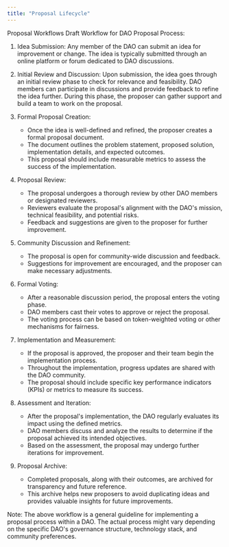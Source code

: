 ```yaml
---
title: "Proposal Lifecycle"
---
```



Proposal Workflows
Draft Workflow for DAO Proposal Process:




1. Idea Submission:
Any member of the DAO can submit an idea for improvement or change.
The idea is typically submitted through an online platform or forum dedicated to DAO discussions.

2. Initial Review and Discussion:
Upon submission, the idea goes through an initial review phase to check for relevance and feasibility.
DAO members can participate in discussions and provide feedback to refine the idea further.
During this phase, the proposer can gather support and build a team to work on the proposal.

3. Formal Proposal Creation:
   - Once the idea is well-defined and refined, the proposer creates a formal proposal document.
   - The document outlines the problem statement, proposed solution, implementation details, and expected outcomes.
   - This proposal should include measurable metrics to assess the success of the implementation.

4. Proposal Review:
   - The proposal undergoes a thorough review by other DAO members or designated reviewers.
   - Reviewers evaluate the proposal's alignment with the DAO's mission, technical feasibility, and potential risks.
   - Feedback and suggestions are given to the proposer for further improvement.

5. Community Discussion and Refinement:
   - The proposal is open for community-wide discussion and feedback.
   - Suggestions for improvement are encouraged, and the proposer can make necessary adjustments.

6. Formal Voting:
   - After a reasonable discussion period, the proposal enters the voting phase.
   - DAO members cast their votes to approve or reject the proposal.
   - The voting process can be based on token-weighted voting or other mechanisms for fairness.

7. Implementation and Measurement:
   - If the proposal is approved, the proposer and their team begin the implementation process.
   - Throughout the implementation, progress updates are shared with the DAO community.
   - The proposal should include specific key performance indicators (KPIs) or metrics to measure its success.

8. Assessment and Iteration:
   - After the proposal's implementation, the DAO regularly evaluates its impact using the defined metrics.
   - DAO members discuss and analyze the results to determine if the proposal achieved its intended objectives.
   - Based on the assessment, the proposal may undergo further iterations for improvement.

9. Proposal Archive:
   - Completed proposals, along with their outcomes, are archived for transparency and future reference.
   - This archive helps new proposers to avoid duplicating ideas and provides valuable insights for future improvements.

Note: The above workflow is a general guideline for implementing a proposal process within a DAO. The actual process might vary depending on the specific DAO's governance structure, technology stack, and community preferences.
